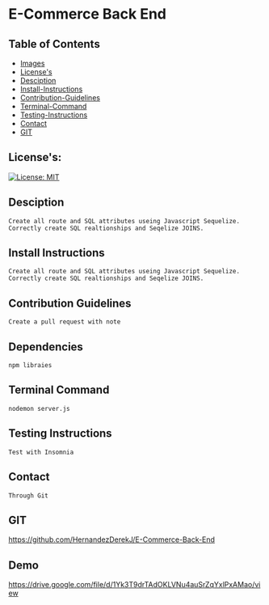 
  # E-Commerce Back End

  ## Table of Contents
  - [Images](#Images)
  - [License's](#License's)
  - [Desciption](#Desciption)
  - [Install-Instructions](#Install-Instructions)
  - [Contribution-Guidelines](#Contribution-Guidelines)
  - [Terminal-Command](#Terminal-Command)
  - [Testing-Instructions](#Testing-Instructions)  
  - [Contact](#Contact)
  - [GIT](#GIT)



  ## License's: 
  [![License: MIT](https://img.shields.io/badge/License-MIT-yellow.svg)](https://opensource.org/licenses/MIT)
  ## Desciption 

    Create all route and SQL attributes useing Javascript Sequelize. Correctly create SQL realtionships and Seqelize JOINS.

  ## Install Instructions
    
    Create all route and SQL attributes useing Javascript Sequelize. Correctly create SQL realtionships and Seqelize JOINS.
  
  ## Contribution Guidelines

    Create a pull request with note

  ## Dependencies
    
    npm libraies
  
  ## Terminal Command
  
    nodemon server.js
  
  ## Testing Instructions
  
    Test with Insomnia 

  ## Contact
  
    Through Git

  ## GIT

  https://github.com/HernandezDerekJ/E-Commerce-Back-End
  
  ## Demo

  https://drive.google.com/file/d/1Yk3T9drTAdOKLVNu4auSrZqYxlPxAMao/view

